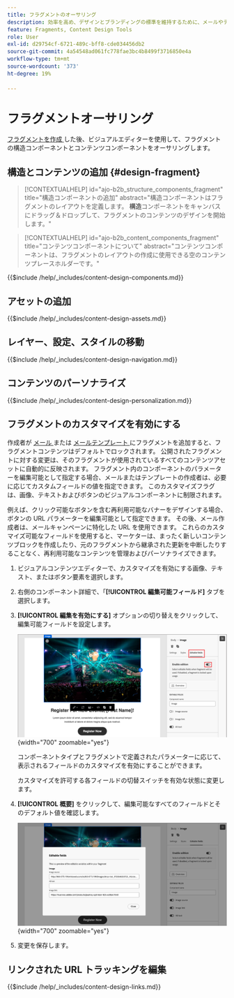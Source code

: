 ```yaml
---
title: フラグメントのオーサリング
description: 効率を高め、デザインとブランディングの標準を維持するために、メールやテンプレートデザインで再利用できるコンテンツフラグメントを作成する方法を説明します。
feature: Fragments, Content Design Tools
role: User
exl-id: d29754cf-6721-489c-bff8-cde034456db2
source-git-commit: 4a54548ad061fc778fae3bc4b8499f3716850e4a
workflow-type: tm+mt
source-wordcount: '373'
ht-degree: 19%

---
```


# フラグメントオーサリング

[ フラグメントを作成 ](./fragments.md#create-fragments) した後、ビジュアルエディターを使用して、フラグメントの構造コンポーネントとコンテンツコンポーネントをオーサリングします。

## 構造とコンテンツの追加 {#design-fragment}

>[!CONTEXTUALHELP]
>id="ajo-b2b_structure_components_fragment"
>title="構造コンポーネントの追加"
>abstract="構造コンポーネントはフラグメントのレイアウトを定義します。 **構造**&#x200B;コンポーネントをキャンバスにドラッグ＆ドロップして、フラグメントのコンテンツのデザインを開始します。"

>[!CONTEXTUALHELP]
>id="ajo-b2b_content_components_fragment"
>title="コンテンツコンポーネントについて"
>abstract="コンテンツコンポーネントは、フラグメントのレイアウトの作成に使用できる空のコンテンツプレースホルダーです。"

{{$include /help/_includes/content-design-components.md}}

## アセットの追加

{{$include /help/_includes/content-design-assets.md}}

## レイヤー、設定、スタイルの移動

{{$include /help/_includes/content-design-navigation.md}}

## コンテンツのパーソナライズ

{{$include /help/_includes/content-design-personalization.md}}

## フラグメントのカスタマイズを有効にする

作成者が [ メール ](./email-authoring.md#content-authoring---use-visual-fragments) または [ メールテンプレート ](./email-template-authoring.md#content-authoring---use-visual-fragments) にフラグメントを追加すると、フラグメントコンテンツはデフォルトでロックされます。 公開されたフラグメントに対する変更は、そのフラグメントが使用されているすべてのコンテンツアセットに自動的に反映されます。 フラグメント内のコンポーネントのパラメーターを編集可能として指定する場合、メールまたはテンプレートの作成者は、必要に応じてカスタムフィールドの値を指定できます。 このカスタマイズフラグは、画像、テキストおよびボタンのビジュアルコンポーネントに制限されます。

例えば、クリック可能なボタンを含む再利用可能なバナーをデザインする場合、ボタンの URL パラメーターを編集可能として指定できます。 その後、メール作成者は、メールキャンペーンに特化した URL を使用できます。 これらのカスタマイズ可能なフィールドを使用すると、マーケターは、まったく新しいコンテンツブロックを作成したり、元のフラグメントから継承された更新を中断したりすることなく、再利用可能なコンテンツを管理およびパーソナライズできます。

1. ビジュアルコンテンツエディターで、カスタマイズを有効にする画像、テキスト、またはボタン要素を選択します。

1. 右側のコンポーネント詳細で、「**[!UICONTROL 編集可能フィールド]** タブを選択します。

1. **[!UICONTROL 編集を有効にする]** オプションの切り替えをクリックして、編集可能フィールドを設定します。

   ![ フラグメント画像コンポーネントに対して編集可能フィールドを有効にする ](./assets/fragment-editable-fields-image.png){width="700" zoomable="yes"}

   コンポーネントタイプとフラグメントで定義されたパラメーターに応じて、表示されるフィールドのカスタマイズを有効にすることができます。

   カスタマイズを許可する各フィールドの切替スイッチを有効な状態に変更します。

1. **[!UICONTROL 概要]** をクリックして、編集可能なすべてのフィールドとそのデフォルト値を確認します。

   ![ 編集可能フィールドとそのデフォルト値を確認する ](./assets/fragment-editable-fields-image-overview.png){width="700" zoomable="yes"}

1. 変更を保存します。

## リンクされた URL トラッキングを編集

{{$include /help/_includes/content-design-links.md}}
